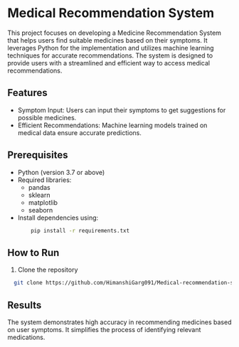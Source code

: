 # Medical Recommendation System
This project focuses on developing a Medicine Recommendation System that helps users find suitable medicines based on their symptoms. It leverages Python for the implementation and utilizes machine learning techniques for accurate recommendations. The system is designed to provide users with a streamlined and efficient way to access medical recommendations.

## Features

- Symptom Input: Users can input their symptoms to get suggestions for possible medicines.
- Efficient Recommendations: Machine learning models trained on medical data ensure accurate predictions.

## Prerequisites
- Python (version 3.7 or above) 
- Required libraries:
    - pandas
    - sklearn
    - matplotlib 
    - seaborn
- Install dependencies using:
    ```bash
        pip install -r requirements.txt
    ```

## How to Run
1. Clone the repository
```bash
  git clone https://github.com/HimanshiGarg091/Medical-recommendation-system.git
```
## Results
The system demonstrates high accuracy in recommending medicines based on user symptoms. It simplifies the process of identifying relevant medications.



